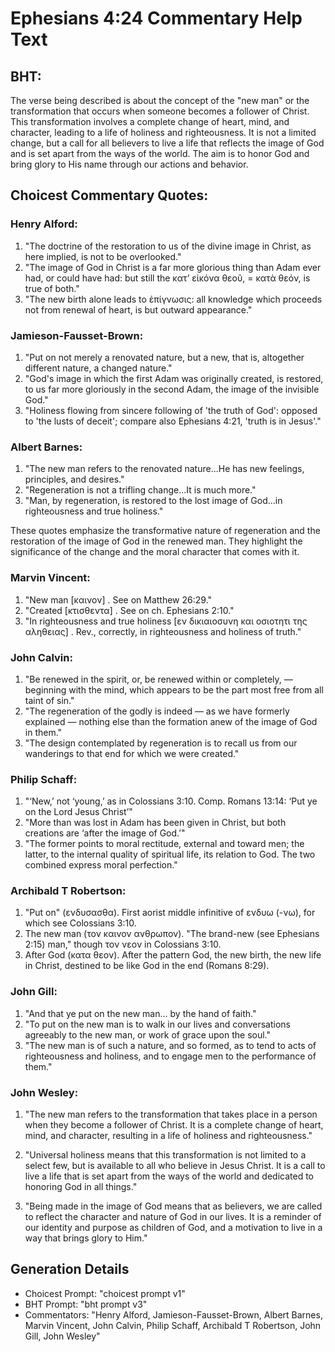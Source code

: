 # Ephesians 4:24 Commentary Help Text

## BHT:
The verse being described is about the concept of the "new man" or the transformation that occurs when someone becomes a follower of Christ. This transformation involves a complete change of heart, mind, and character, leading to a life of holiness and righteousness. It is not a limited change, but a call for all believers to live a life that reflects the image of God and is set apart from the ways of the world. The aim is to honor God and bring glory to His name through our actions and behavior.

## Choicest Commentary Quotes:
### Henry Alford:
1. "The doctrine of the restoration to us of the divine image in Christ, as here implied, is not to be overlooked."
2. "The image of God in Christ is a far more glorious thing than Adam ever had, or could have had: but still the κατʼ εἰκόνα θεοῦ, = κατὰ θεόν, is true of both."
3. "The new birth alone leads to ἐπίγνωσις: all knowledge which proceeds not from renewal of heart, is but outward appearance."

### Jamieson-Fausset-Brown:
1. "Put on not merely a renovated nature, but a new, that is, altogether different nature, a changed nature."
2. "God's image in which the first Adam was originally created, is restored, to us far more gloriously in the second Adam, the image of the invisible God."
3. "Holiness flowing from sincere following of 'the truth of God': opposed to 'the lusts of deceit'; compare also Ephesians 4:21, 'truth is in Jesus'."

### Albert Barnes:
1. "The new man refers to the renovated nature...He has new feelings, principles, and desires."
2. "Regeneration is not a trifling change...It is much more."
3. "Man, by regeneration, is restored to the lost image of God...in righteousness and true holiness."

These quotes emphasize the transformative nature of regeneration and the restoration of the image of God in the renewed man. They highlight the significance of the change and the moral character that comes with it.

### Marvin Vincent:
1. "New man [καινον] . See on Matthew 26:29."
2. "Created [κτισθεντα] . See on ch. Ephesians 2:10."
3. "In righteousness and true holiness [εν δικιαιοσυνη και οσιοτητι της αληθειας] . Rev., correctly, in righteousness and holiness of truth."

### John Calvin:
1. "Be renewed in the spirit, or, be renewed within or completely, — beginning with the mind, which appears to be the part most free from all taint of sin."
2. "The regeneration of the godly is indeed — as we have formerly explained — nothing else than the formation anew of the image of God in them."
3. "The design contemplated by regeneration is to recall us from our wanderings to that end for which we were created."

### Philip Schaff:
1. "‘New,’ not ‘young,’ as in Colossians 3:10. Comp. Romans 13:14: ‘Put ye on the Lord Jesus Christ’"
2. "More than was lost in Adam has been given in Christ, but both creations are ‘after the image of God.’"
3. "The former points to moral rectitude, external and toward men; the latter, to the internal quality of spiritual life, its relation to God. The two combined express moral perfection."

### Archibald T Robertson:
1. "Put on" (ενδυσασθα). First aorist middle infinitive of ενδυω (-νω), for which see Colossians 3:10.
2. The new man (τον καινον ανθρωπον). "The brand-new (see Ephesians 2:15) man," though τον νεον in Colossians 3:10.
3. After God (κατα θεον). After the pattern God, the new birth, the new life in Christ, destined to be like God in the end (Romans 8:29).

### John Gill:
1. "And that ye put on the new man... by the hand of faith." 
2. "To put on the new man is to walk in our lives and conversations agreeably to the new man, or work of grace upon the soul."
3. "The new man is of such a nature, and so formed, as to tend to acts of righteousness and holiness, and to engage men to the performance of them."

### John Wesley:
1. "The new man refers to the transformation that takes place in a person when they become a follower of Christ. It is a complete change of heart, mind, and character, resulting in a life of holiness and righteousness."

2. "Universal holiness means that this transformation is not limited to a select few, but is available to all who believe in Jesus Christ. It is a call to live a life that is set apart from the ways of the world and dedicated to honoring God in all things."

3. "Being made in the image of God means that as believers, we are called to reflect the character and nature of God in our lives. It is a reminder of our identity and purpose as children of God, and a motivation to live in a way that brings glory to Him."


## Generation Details
- Choicest Prompt: "choicest prompt v1"
- BHT Prompt: "bht prompt v3"
- Commentators: "Henry Alford, Jamieson-Fausset-Brown, Albert Barnes, Marvin Vincent, John Calvin, Philip Schaff, Archibald T Robertson, John Gill, John Wesley"
